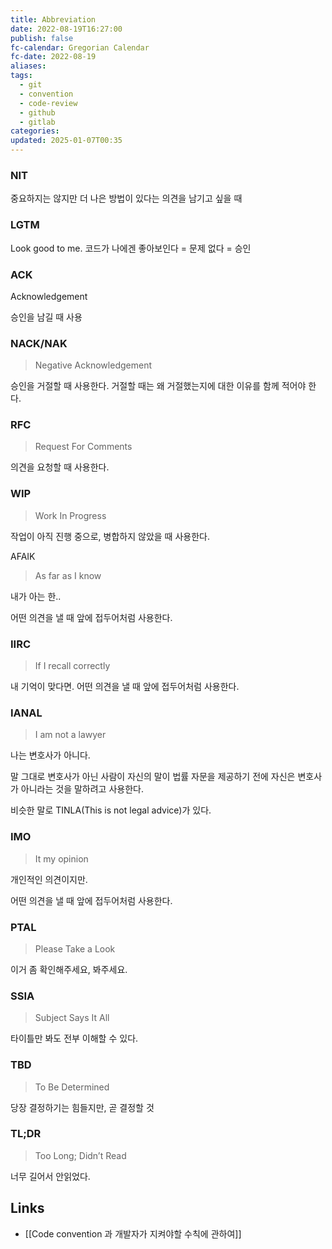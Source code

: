 ```yaml
---
title: Abbreviation
date: 2022-08-19T16:27:00
publish: false
fc-calendar: Gregorian Calendar
fc-date: 2022-08-19
aliases: 
tags:
  - git
  - convention
  - code-review
  - github
  - gitlab
categories: 
updated: 2025-01-07T00:35
---
```


### NIT

중요하지는 않지만 더 나은 방법이 있다는 의견을 남기고 싶을 때

### LGTM

Look good to me. 코드가 나에겐 좋아보인다 = 문제 없다 = 승인

### ACK

Acknowledgement

승인을 남길 때 사용

### NACK/NAK

> Negative Acknowledgement

승인을 거절할 때 사용한다. 거절할 때는 왜 거절했는지에 대한 이유를 함께 적어야 한다.

### RFC

> Request For Comments

의견을 요청할 때 사용한다.

### WIP

> Work In Progress

작업이 아직 진행 중으로, 병합하지 않았을 때 사용한다.

AFAIK

> As far as I know

내가 아는 한..

어떤 의견을 낼 때 앞에 접두어처럼 사용한다.

### IIRC

> If I recall correctly

내 기억이 맞다면. 어떤 의견을 낼 때 앞에 접두어처럼 사용한다.

### IANAL

> I am not a lawyer

나는 변호사가 아니다.

말 그대로 변호사가 아닌 사람이 자신의 말이 법률 자문을 제공하기 전에 자신은 변호사가 아니라는 것을 말하려고 사용한다.

비슷한 말로 TINLA(This is not legal advice)가 있다.

### IMO

> It my opinion

개인적인 의견이지만.

어떤 의견을 낼 때 앞에 접두어처럼 사용한다.

### PTAL

>  Please Take a Look

이거 좀 확인해주세요, 봐주세요.

### SSIA

> Subject Says It All

타이틀만 봐도 전부 이해할 수 있다.

### TBD

> To Be Determined

당장 결정하기는 힘들지만, 곧 결정할 것

### TL;DR

> Too Long; Didn’t Read

너무 길어서 안읽었다.

## Links

- [[Code convention 과 개발자가 지켜야할 수칙에 관하여]]
